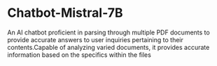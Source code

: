 # Chatbot-Mistral-7B
An AI chatbot proficient in parsing through multiple PDF documents to provide accurate answers to user inquiries pertaining to their contents.Capable of analyzing varied documents, it provides accurate information based on the specifics within the files
